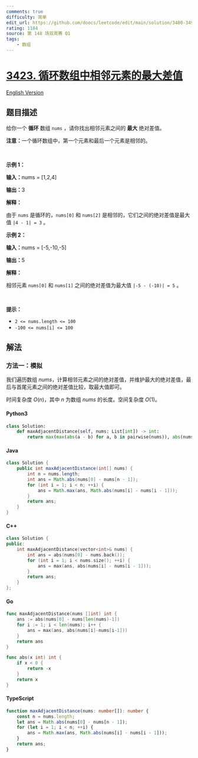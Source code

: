 ```yaml
---
comments: true
difficulty: 简单
edit_url: https://github.com/doocs/leetcode/edit/main/solution/3400-3499/3423.Maximum%20Difference%20Between%20Adjacent%20Elements%20in%20a%20Circular%20Array/README.md
rating: 1184
source: 第 148 场双周赛 Q1
tags:
    - 数组
---
```


<!-- problem:start -->

# [3423. 循环数组中相邻元素的最大差值](https://leetcode.cn/problems/maximum-difference-between-adjacent-elements-in-a-circular-array)

[English Version](/solution/3400-3499/3423.Maximum%20Difference%20Between%20Adjacent%20Elements%20in%20a%20Circular%20Array/README_EN.md)

## 题目描述

<!-- description:start -->

<p>给你一个 <strong>循环</strong>&nbsp;数组&nbsp;<code>nums</code>&nbsp;，请你找出相邻元素之间的&nbsp;<strong>最大</strong>&nbsp;绝对差值。</p>

<p><b>注意：</b>一个循环数组中，第一个元素和最后一个元素是相邻的。</p>

<p>&nbsp;</p>

<p><strong class="example">示例 1：</strong></p>

<div class="example-block">
<p><span class="example-io"><b>输入：</b>nums = [1,2,4]</span></p>

<p><span class="example-io"><b>输出：</b>3</span></p>

<p><strong>解释：</strong></p>

<p>由于&nbsp;<code>nums</code>&nbsp;是循环的，<code>nums[0]</code> 和&nbsp;<code>nums[2]</code>&nbsp;是相邻的，它们之间的绝对差值是最大值&nbsp;<code>|4 - 1| = 3</code>&nbsp;。</p>
</div>

<p><strong class="example">示例 2：</strong></p>

<div class="example-block">
<p><span class="example-io"><b>输入：</b>nums = [-5,-10,-5]</span></p>

<p><span class="example-io"><b>输出：</b>5</span></p>

<p><b>解释：</b></p>

<p>相邻元素&nbsp;<code>nums[0]</code> 和&nbsp;<code>nums[1]</code>&nbsp;之间的绝对差值为最大值&nbsp;<code>|-5 - (-10)| = 5</code>&nbsp;。</p>
</div>

<p>&nbsp;</p>

<p><strong>提示：</strong></p>

<ul>
	<li><code>2 &lt;= nums.length &lt;= 100</code></li>
	<li><code>-100 &lt;= nums[i] &lt;= 100</code></li>
</ul>

<!-- description:end -->

## 解法

<!-- solution:start -->

### 方法一：模拟

我们遍历数组 $\textit{nums}$，计算相邻元素之间的绝对差值，并维护最大的绝对差值，最后与首尾元素之间的绝对差值比较，取最大值即可。

时间复杂度 $O(n)$，其中 $n$ 为数组 $\textit{nums}$ 的长度。空间复杂度 $O(1)$。

<!-- tabs:start -->

#### Python3

```python
class Solution:
    def maxAdjacentDistance(self, nums: List[int]) -> int:
        return max(max(abs(a - b) for a, b in pairwise(nums)), abs(nums[0] - nums[-1]))
```

#### Java

```java
class Solution {
    public int maxAdjacentDistance(int[] nums) {
        int n = nums.length;
        int ans = Math.abs(nums[0] - nums[n - 1]);
        for (int i = 1; i < n; ++i) {
            ans = Math.max(ans, Math.abs(nums[i] - nums[i - 1]));
        }
        return ans;
    }
}
```

#### C++

```cpp
class Solution {
public:
    int maxAdjacentDistance(vector<int>& nums) {
        int ans = abs(nums[0] - nums.back());
        for (int i = 1; i < nums.size(); ++i) {
            ans = max(ans, abs(nums[i] - nums[i - 1]));
        }
        return ans;
    }
};
```

#### Go

```go
func maxAdjacentDistance(nums []int) int {
	ans := abs(nums[0] - nums[len(nums)-1])
	for i := 1; i < len(nums); i++ {
		ans = max(ans, abs(nums[i]-nums[i-1]))
	}
	return ans
}

func abs(x int) int {
	if x < 0 {
		return -x
	}
	return x
}
```

#### TypeScript

```ts
function maxAdjacentDistance(nums: number[]): number {
    const n = nums.length;
    let ans = Math.abs(nums[0] - nums[n - 1]);
    for (let i = 1; i < n; ++i) {
        ans = Math.max(ans, Math.abs(nums[i] - nums[i - 1]));
    }
    return ans;
}
```

<!-- tabs:end -->

<!-- solution:end -->

<!-- problem:end -->
